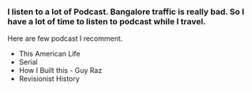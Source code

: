### I listen to a lot of Podcast. Bangalore traffic is really bad. So I have a lot of time to listen to podcast while I travel. 

Here are few podcast I recomment.  


- This American Life
- Serial
- How I Built this - Guy Raz
- Revisionist History
